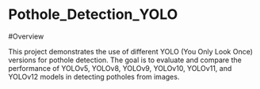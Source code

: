 # Pothole_Detection_YOLO

#Overview

This project demonstrates the use of different YOLO (You Only Look Once) versions for pothole detection. The goal is to evaluate and compare the performance of YOLOv5, YOLOv8, YOLOv9, YOLOv10, YOLOv11, and YOLOv12 models in detecting potholes from images.
